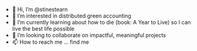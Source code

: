 - 👋 Hi, I’m @stinestearn
- 👀 I’m interested in distributed green accounting
- 🌱 I’m currently learning about how to die (book: A Year to Live) so I can live the best life possible 
- 💞️ I’m looking to collaborate on impactful, meaningful projects
- 📫 How to reach me ... find me

<!---
stinestearn/stinestearn is a ✨ special ✨ repository because its `README.md` (this file) appears on your GitHub profile.
You can click the Preview link to take a look at your changes.
--->
